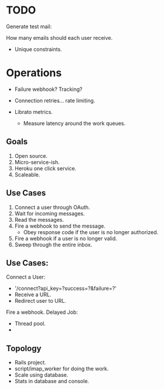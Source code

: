 # TODO

Generate test mail:

 How many emails should each user receive.

+ Unique constraints.


# Operations

+ Failure webhook? Tracking?
+ Connection retries... rate limiting.

+ Librato metrics.
  + Measure latency around the work queues.

## Goals

1. Open source.
2. Micro-service-ish.
2. Heroku one click service.
3. Scaleable.

## Use Cases

1. Connect a user through OAuth.
2. Wait for incoming messages.
3. Read the messages.
4. Fire a webhook to send the message.
   + Obey response code if the user is no longer authorized.
5. Fire a webhook if a user is no longer valid.
6. Sweep through the entire inbox.

## Use Cases:

Connect a User:

+ '/connect?api_key=?success=?&failure=?'
+ Receive a URL.
+ Redirect user to URL.

Fire a webhook. Delayed Job:

+ Thread pool.
+

## Topology

+ Rails project.
+ script/imap_worker for doing the work.
+ Scale using database.
+ Stats in database and console.
